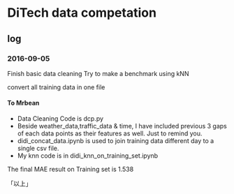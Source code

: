 # DiTech data competation

## log

### 2016-09-05
Finish basic data cleaning
Try to make a benchmark using kNN

convert all training data in one file

#### To Mrbean ####
* Data Cleaning Code is dcp.py
* Beside weather_data,traffic_data & time, I have included previous 3 gaps of each data points as their features as well. Just to remind you.
* didi_concat_data.ipynb is used to join training data different day to a single csv file.
* My knn code is in didi_knn_on_training_set.ipynb

The final MAE result on Training set is 1.538

「以上」
